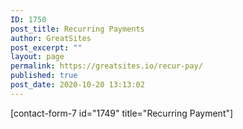 ```yaml
---
ID: 1750
post_title: Recurring Payments
author: GreatSites
post_excerpt: ""
layout: page
permalink: https://greatsites.io/recur-pay/
published: true
post_date: 2020-10-20 13:13:02
---
```

<!-- wp:shortcode -->
[contact-form-7 id="1749" title="Recurring Payment"]
<!-- /wp:shortcode -->